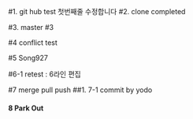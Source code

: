 #1. git hub test 첫번째줄 수정합니다
#2. clone completed

#3. master #3

#4 conflict test

#5 Song927

#6-1 retest : 6라인 편집

#7 merge pull push
##1. 7-1 commit by yodo

#### 8 Park  Out
